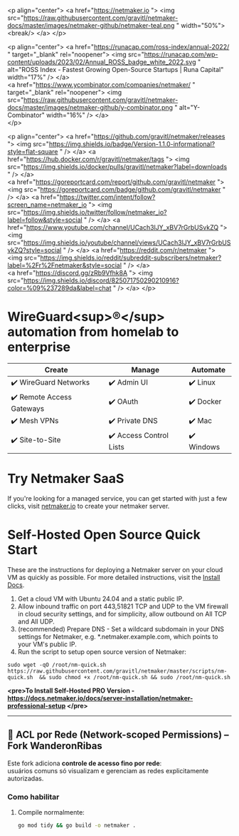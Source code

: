 &lt;p align="center"&gt;
  &lt;a href="https://netmaker.io "&gt;
  &lt;img src="https://raw.githubusercontent.com/gravitl/netmaker-docs/master/images/netmaker-github/netmaker-teal.png " width="50%"&gt;&lt;break/&gt;
  &lt;/a&gt;
&lt;/p&gt;

&lt;p align="center"&gt;
&lt;a href="https://runacap.com/ross-index/annual-2022/ " target="_blank" rel="noopener"&gt;
    &lt;img src="https://runacap.com/wp-content/uploads/2023/02/Annual_ROSS_badge_white_2022.svg " alt="ROSS Index - Fastest Growing Open-Source Startups | Runa Capital" width="17%" /&gt;
&lt;/a&gt;  
&lt;a href="https://www.ycombinator.com/companies/netmaker/ " target="_blank" rel="noopener"&gt;
    &lt;img src="https://raw.githubusercontent.com/gravitl/netmaker-docs/master/images/netmaker-github/y-combinator.png " alt="Y-Combinator" width="16%" /&gt;
&lt;/a&gt;  
&lt;/p&gt;

&lt;p align="center"&gt;
  &lt;a href="https://github.com/gravitl/netmaker/releases "&gt;
    &lt;img src="https://img.shields.io/badge/Version-1.1.0-informational?style=flat-square " /&gt;
  &lt;/a&gt;
  &lt;a href="https://hub.docker.com/r/gravitl/netmaker/tags "&gt;
    &lt;img src="https://img.shields.io/docker/pulls/gravitl/netmaker?label=downloads " /&gt;
  &lt;/a&gt;  
  &lt;a href="https://goreportcard.com/report/github.com/gravitl/netmaker "&gt;
    &lt;img src="https://goreportcard.com/badge/github.com/gravitl/netmaker " /&gt;
  &lt;/a&gt;
  &lt;a href="https://twitter.com/intent/follow?screen_name=netmaker_io "&gt;
    &lt;img src="https://img.shields.io/twitter/follow/netmaker_io?label=follow&style=social " /&gt;
  &lt;/a&gt;
  &lt;a href="https://www.youtube.com/channel/UCach3lJY_xBV7rGrbUSvkZQ "&gt;
    &lt;img src="https://img.shields.io/youtube/channel/views/UCach3lJY_xBV7rGrbUSvkZQ?style=social " /&gt;
  &lt;/a&gt;
  &lt;a href="https://reddit.com/r/netmaker "&gt;
    &lt;img src="https://img.shields.io/reddit/subreddit-subscribers/netmaker?label=%2Fr%2Fnetmaker&style=social " /&gt;
  &lt;/a&gt;  
  &lt;a href="https://discord.gg/zRb9Vfhk8A "&gt;
    &lt;img src="https://img.shields.io/discord/825071750290210916?color=%09%237289da&label=chat " /&gt;
  &lt;/a&gt; 
&lt;/p&gt;

# WireGuard&lt;sup&gt;®&lt;/sup&gt; automation from homelab to enterprise

| Create                                    | Manage                                  | Automate                                |
|-------------------------------------------|-----------------------------------------|-----------------------------------------|
| :heavy_check_mark: WireGuard Networks     | :heavy_check_mark: Admin UI             | :heavy_check_mark: Linux                |
| :heavy_check_mark: Remote Access Gateways | :heavy_check_mark: OAuth                | :heavy_check_mark: Docker              |
| :heavy_check_mark: Mesh VPNs              | :heavy_check_mark: Private DNS          | :heavy_check_mark: Mac                  |
| :heavy_check_mark: Site-to-Site           | :heavy_check_mark: Access Control Lists | :heavy_check_mark: Windows              |

# Try Netmaker SaaS  

If you're looking for a managed service, you can get started with just a few clicks, visit [netmaker.io](https://account.netmaker.io ) to create your netmaker server.  

# Self-Hosted Open Source Quick Start  

These are the instructions for deploying a Netmaker server on your cloud VM as quickly as possible. For more detailed instructions, visit the [Install Docs](https://docs.netmaker.io/docs/server-installation/quick-install#quick-install-script ).  

1. Get a cloud VM with Ubuntu 24.04 and a static public IP.
2. Allow inbound traffic on port 443,51821 TCP and UDP to the VM firewall in cloud security settings, and for simplicity, allow outbound on All TCP and All UDP.
3. (recommended) Prepare DNS - Set a wildcard subdomain in your DNS settings for Netmaker, e.g. *.netmaker.example.com, which points to your VM's public IP.
4. Run the script to setup open source version of Netmaker: 

`sudo wget -qO /root/nm-quick.sh https://raw.githubusercontent.com/gravitl/netmaker/master/scripts/nm-quick.sh  && sudo chmod +x /root/nm-quick.sh && sudo /root/nm-quick.sh`

**&lt;pre&gt;To Install Self-Hosted PRO Version - https://docs.netmaker.io/docs/server-installation/netmaker-professional-setup &lt;/pre&gt;** 

---

## 🔐 ACL por Rede (Network-scoped Permissions) – Fork WanderonRibas

Este fork adiciona **controle de acesso fino por rede**:  
usuários comuns só visualizam e gerenciam as redes explicitamente autorizadas.

### Como habilitar
1. Compile normalmente:
   ```bash
   go mod tidy && go build -o netmaker .
